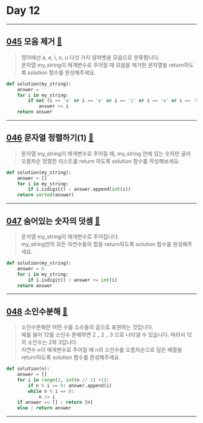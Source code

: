 # Day 12

---

## [045] 모음 제거 [🔎][045]

> 영어에선 a, e, i, o, u 다섯 가지 알파벳을 모음으로 분류합니다.  
> 문자열 my_string이 매개변수로 주어질 때 모음을 제거한 문자열을 return하도록 solution 함수를 완성해주세요.

```python
def solution(my_string):
    answer = ''
    for i in my_string:
        if not (i == 'a' or i == 'e' or i == 'i' or i == 'o' or i == 'u'):
            answer += i
    return answer
```

---

## [046] 문자열 정렬하기(1) [🔎][046]

> 문자열 my_string이 매개변수로 주어질 때, my_string 안에 있는 숫자만 골라 오름차순 정렬한 리스트를 return 하도록 solution 함수를 작성해보세요.

```python
def solution(my_string):
    answer = []
    for i in my_string:
        if i.isdigit() : answer.append(int(i))
    return sorted(answer)
```

---

## [047] 숨어있는 숫자의 덧셈 [🔎][047]

> 문자열 my_string이 매개변수로 주어집니다.  
> my_string안의 모든 자연수들의 합을 return하도록 solution 함수를 완성해주세요.

```python
def solution(my_string):
    answer = 0
    for i in my_string:
        if i.isdigit() : answer += int(i)
    return answer
```

---

## [048] 소인수분해 [🔎][048]

> 소인수분해란 어떤 수를 소수들의 곱으로 표현하는 것입니다.  
> 예를 들어 12를 소인수 분해하면 2 _ 2 _ 3 으로 나타낼 수 있습니다.
> 따라서 12의 소인수는 2와 3입니다.  
> 자연수 n이 매개변수로 주어질 때 n의 소인수를 오름차순으로 담은 배열을 return하도록 solution 함수를 완성해주세요.

```python
def solution(n):
    answer = []
    for i in range(2, int(n // 2) +1):
        if n % i == 0: answer.append(i)
        while n % i == 0:
            n /= i
    if answer == [] : return [n]
    else : return answer
```

---

[045]: https://school.programmers.co.kr/learn/courses/30/lessons/120849
[046]: https://school.programmers.co.kr/learn/courses/30/lessons/120850
[047]: https://school.programmers.co.kr/learn/courses/30/lessons/120851
[048]: https://school.programmers.co.kr/learn/courses/30/lessons/120852
